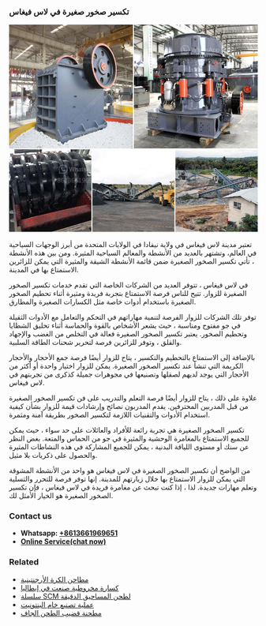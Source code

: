 <h3>تكسير صخور صغيرة في لاس فيغاس</h3><img src='1701850728.jpg' alt=''><p>تعتبر مدينة لاس فيغاس في ولاية نيفادا في الولايات المتحدة من أبرز الوجهات السياحية في العالم، وتشتهر بالعديد من الأنشطة والمعالم السياحية المثيرة. ومن بين هذه الأنشطة ، تأتي تكسير الصخور الصغيرة ضمن قائمة الأنشطة الشيقة والمثيرة التي يمكن للزائرين الاستمتاع بها في المدينة.</p><p>في لاس فيغاس ، تتوفر العديد من الشركات الخاصة التي تقدم خدمات تكسير الصخور الصغيرة للزوار. تتيح للناس فرصة الاستمتاع بتجربة فريدة ومثيرة أثناء تحطيم الصخور الصغيرة باستخدام أدوات خاصة مثل الكسارات الصغيرة والمطارق.</p><p>توفر تلك الشركات للزوار الفرصة لتنمية مهاراتهم في التحكم والتعامل مع الأدوات الثقيلة في جو مفتوح ومناسبة ، حيث يشعر الأشخاص بالقوة والحماسة أثناء تحليق الشظايا وتحطيم الصخور. يعتبر تكسير الصخور الصغيرة فعالة في التخلص من الغضب والإجهاد والقلق ، وتوفر للزائرين فرصة لتحرير شحنات الطاقة السلبية.</p><p>بالإضافة إلى الاستمتاع بالتحطيم والتكسير ، يتاح للزوار أيضًا فرصة جمع الأحجار والأحجار الكريمة التي تنشأ عند تكسير الصخور الصغيرة. يمكن للزوار اختيار واحدة أو أكثر من الأحجار التي يوجد لديهم لصقلها وتصنيعها في مجوهرات جميلة كذكرى من تجربتهم في لاس فيغاس.</p><p>علاوة على ذلك ، يتاح للزوار أيضًا فرصة التعلم والتدريب على فن تكسير الصخور الصغيرة من قبل المدربين المحترفين. يقدم المدربون نصائح وإرشادات قيمة للزوار بشأن كيفية استخدام الأدوات والتقنيات اللازمة لتكسير الصخور بطريقة آمنة ومثمرة.</p><p>تكسير الصخور الصغيرة هي تجربة رائعة للأفراد والعائلات على حد سواء ، حيث يمكن للجميع الاستمتاع بالمغامرة الوحشية والمثيرة في جو من الحماس والمتعة. بغض النظر عن سنك أو مستوى اللياقة البدنية ، يمكن للجميع المشاركة في هذه النشاطات المثيرة والحصول على ذكريات بلا مثيل.</p><p>من الواضح أن تكسير الصخور الصغيرة في لاس فيغاس هو واحد من الأنشطة المشوقة التي يمكن للزوار الاستمتاع بها خلال زيارتهم للمدينة. إنها توفر فرصة للتحرر والتسلية وتعلم مهارات جديدة. لذا ، إذا كنت تبحث عن مغامرة فريدة في لاس فيغاس ، فإن تكسير الصخور الصغيرة هو الخيار الأمثل لك.</p><h3>Contact us</h3><ul><li><strong>Whatsapp:&nbsp;<a href="https://wa.me/8613661969651">+8613661969651</a></strong></li><li><a href="https://swt.shibang-china.com/?git&amp;zhl&amp;تكسير صخور صغيرة في لاس فيغاس"><strong>Online Service(chat now)</strong></a></li></ul><h3>Related</h3><ul><li><a href='مطاحن الكرة الأرجنتينية.md'>مطاحن الكرة الأرجنتينية</a></li><li><a href='كسارة مخروطية صنعت في إيطاليا.md'>كسارة مخروطية صنعت في إيطاليا</a></li><li><a href='سلسلة SCM لطحن المساحيق الدقيقة.md'>سلسلة SCM لطحن المساحيق الدقيقة</a></li><li><a href='عملية تصنيع خام البنتونيت.md'>عملية تصنيع خام البنتونيت</a></li><li><a href='مطحنة قضيب الطحن الجاف.md'>مطحنة قضيب الطحن الجاف</a></li></ul>